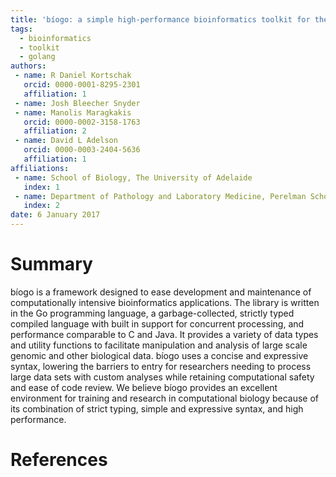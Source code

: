 ```yaml
---
title: 'bíogo: a simple high-performance bioinformatics toolkit for the Go language'
tags:
  - bioinformatics
  - toolkit
  - golang
authors:
 - name: R Daniel Kortschak
   orcid: 0000-0001-8295-2301
   affiliation: 1
 - name: Josh Bleecher Snyder
 - name: Manolis Maragkakis
   orcid: 0000-0002-3158-1763
   affiliation: 2
 - name: David L Adelson
   orcid: 0000-0003-2404-5636
   affiliation: 1
affiliations:
 - name: School of Biology, The University of Adelaide
   index: 1
 - name: Department of Pathology and Laboratory Medicine, Perelman School of Medicine, University of Pennsylvania
   index: 2
date: 6 January 2017
---
```


# Summary

bíogo is a framework designed to ease development and maintenance of computationally intensive bioinformatics applications. The library is written in the Go programming language, a garbage-collected, strictly typed compiled language with built in support for concurrent processing, and performance comparable to C and Java. It provides a variety of data types and utility functions to facilitate manipulation and analysis of large scale genomic and other biological data. bíogo uses a concise and expressive syntax, lowering the barriers to entry for researchers needing to process large data sets with custom analyses while retaining computational safety and ease of code review. We believe bíogo provides an excellent environment for training and research in computational biology because of its combination of strict typing, simple and expressive syntax, and high performance.

# References
